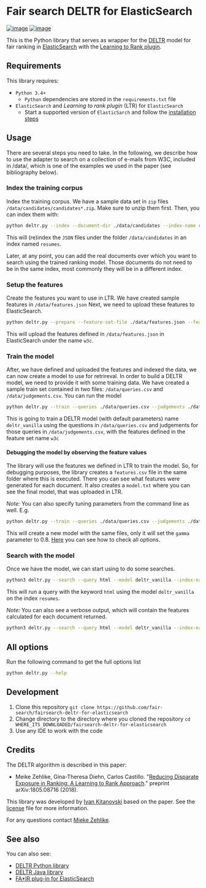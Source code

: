 # Fair search DELTR for ElasticSearch

[![image](https://img.shields.io/pypi/pyversions/fairsearchdeltr.svg)](https://pypi.org/project/fairsearchdeltr/)
[![image](https://img.shields.io/pypi/l/fairsearchdeltr.svg)](https://pypi.org/project/fairsearchdeltr/)

This is the Python library that serves as wrapper for the [DELTR](https://arxiv.org/pdf/1805.08716.pdf) model 
for fair ranking in [ElasticSearch](https://www.elastic.co/) with the [Learning to Rank plugin](https://elasticsearch-learning-to-rank.readthedocs.io/en/latest/).

## Requirements

This library requires:

- `Python 3.4+`
    - `Python` dependencies are stored in the `requirements.txt` file 
- `ElasticSearch` and _Learning to rank plugin_ (LTR) for `ElasticSearch`
    - Start a supported version of `ElasticSarch` and follow the [installation steps](https://github.com/o19s/elasticsearch-learning-to-rank#installing)  

## Usage

There are several steps you need to take. In the following, we describe how to use the adapter to search on a collection of e-mails from W3C, included in /data/, which is one of the examples we used in the paper (see bibliography below).

### Index the training corpus

Index the training corpus. We have a sample data set in `zip` files `/data/candidates/candidates*.zip`.
Make sure to unzip them first. Then, you can index them with:

```bash
python deltr.py --index --document-dir ./data/candidates --index-name resumes
```

This will (re)index the `JSON` files under the folder `/data/candidates` in an index named `resumes`. 

Later, at any point, you can add the real documents over which you want to search using the trained ranking model. Those documents do not need to be in the same index, most commonly they will be in a different index.

### Setup the features

Create the features you want to use in LTR. We have created sample features in `/data/features.json`
Next, we need to upload these features to ElasticSearch.

```bash
python deltr.py --prepare --feature-set-file ./data/features.json --feature-set-name w3c
```

This will upload the features defined in `/data/features.json` in ElasticSearch under the name `w3c`.

### Train the model

After, we have defined and uploaded the features and indexed the data, we can now create a model to use for retrireval.
In order to build a DELTR model, we need to provide it with some training data. We have created a sample train set contained in two files:
 `/data/queries.csv` and `/data/judgements.csv`. You can run the model
 
```bash
python deltr.py --train --queries ./data/queries.csv --judgements ./data/judgements.csv --model deltr_vanilla --feature-set-name w3c
```

This is going to train a DELTR model (with default parameters) name `deltr_vanilla` using the questions in `/data/queries.csv` and 
judgements for those queries in `/data/judgements.csv`, with the features defined in the feature set name `w3c`

#### Debugging the model by observing the feature values

The library will use the features we defined in LTR to train the model. So, for debugging purposes, the library 
creates a `features.csv` file in the same folder where this is executed. There you can see what features were generated for each document.
It also creates a `model.txt` where you can see the final model, that was uploaded in LTR. 

*Note:* You can also specify tuning parameters from the command line as well. E.g.

```bash
python deltr.py --train --queries ./data/queries.csv --judgements ./data/judgements.csv --model deltr_not_vanilla --feature-set-name w3c --gamma 0.8
```

This will create a new model with the same files, only it will set the `gamma` parameter to 0.8. [Here](#options) you can see how to check all options.

### Search with the model

Once we have the model, we can start using to do some searches. 

```bash
python3 deltr.py --search --query html --model deltr_vanilla --index-name resumes
```

This will run a query with the keyword `html` using the model `deltr_vanilla` on the index `resumes`.

*Note:* You can also see a verbose output, which will contain the features calculated for each document returned.

```bash
python3 deltr.py --search --query html --model deltr_vanilla --index-name resumes --verbose
```

## <a name="options"></a> All options

Run the following command to get the full options list
```bash
python deltr.py --help
```

## Development

1. Clone this repository `git clone https://github.com/fair-search/fairsearch-deltr-for-elasticsearch`
2. Change directory to the directory where you cloned the repository `cd WHERE_ITS_DOWNLOADED/fairsearch-deltr-for-elasticsearch`
3. Use any IDE to work with the code

## Credits

The DELTR algorithm is described in this paper:

* Meike Zehlike, Gina-Theresa Diehn, Carlos Castillo. "[Reducing Disparate Exposure in Ranking:
A Learning to Rank Approach](https://doi.org/10.1145/3132847.3132938)." preprint arXiv:1805.08716 (2018).

This library was developed by [Ivan Kitanovski](http://ivankitanovski.com/) based on the paper. See the [license](https://github.com/fair-search/fairsearch-deltr-for-elasticsearch/blob/master/LICENSE) file for more information. 

For any questions contact [Mieke Zehlike](https://de.linkedin.com/in/meike-zehlike-366bba131).

## See also

You can also see:
- [DELTR Python library](https://github.com/fair-search/fairsearch-deltr-python)
- [DELTR Java library](https://github.com/fair-search/fairsearch-deltr-java) 
- [FA*IR plug-in for ElasticSearch](https://github.com/fair-search/fairsearch-fair-for-elasticsearch)
